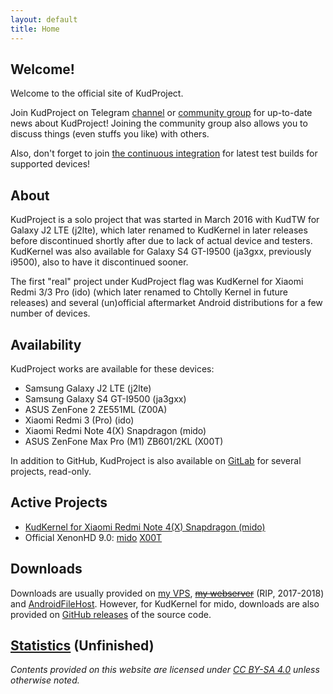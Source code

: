 ```yaml
---
layout: default
title: Home
---
```


## Welcome!

Welcome to the official site of KudProject.

Join KudProject on Telegram [channel](https://t.me/KudProject) or [community group](https://t.me/KudProjectChat) for up-to-date news about KudProject! Joining the community group also allows you to discuss things (even stuffs you like) with others.

Also, don't forget to join [the continuous integration](https://t.me/KudProjectCI) for latest test builds for supported devices!

## About

KudProject is a solo project that was started in March 2016 with KudTW for Galaxy J2 LTE (j2lte), which later renamed to KudKernel in later releases before discontinued shortly after due to lack of actual device and testers. KudKernel was also available for Galaxy S4 GT-I9500 (ja3gxx, previously i9500), also to have it discontinued sooner.

The first "real" project under KudProject flag was KudKernel for Xiaomi Redmi 3/3 Pro (ido) (which later renamed to Chtolly Kernel in future releases) and several (un)official aftermarket Android distributions for a few number of devices.

## Availability

KudProject works are available for these devices:
* Samsung Galaxy J2 LTE (j2lte)
* Samsung Galaxy S4 GT-I9500 (ja3gxx)
* ASUS ZenFone 2 ZE551ML (Z00A)
* Xiaomi Redmi 3 (Pro) (ido)
* Xiaomi Redmi Note 4(X) Snapdragon (mido)
* ASUS ZenFone Max Pro (M1) ZB601/2KL (X00T)

In addition to GitHub, KudProject is also available on [GitLab](https://gitlab.com/KudProject) for several projects, read-only.

## Active Projects

* [KudKernel for Xiaomi Redmi Note 4(X) Snapdragon (mido)](https://forum.xda-developers.com/showthread.php?t=3750502)
* Official XenonHD 9.0: [mido](https://forum.xda-developers.com/showthread.php?t=3851552) [X00T](https://forum.xda-developers.com/showthread.php?t=3851326)

## Downloads

Downloads are usually provided on [my VPS](https://dl.wafuu.id), ~~[my webserver](https://dl.kud.space)~~ (RIP, 2017-2018) and [AndroidFileHost](https://androidfilehost.com/?w=profile&uid=95916177934531562). However, for KudKernel for mido, downloads are also provided on [GitHub releases](https://github.com/KudProject/kernel_xiaomi_msm8953/releases) of the source code.

## [Statistics](./stats.html) (Unfinished)


_Contents provided on this website are licensed under [CC BY-SA 4.0](https://creativecommons.org/licenses/by-sa/4.0) unless otherwise noted._
